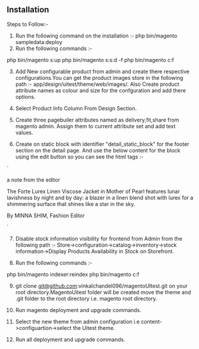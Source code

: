 ## Installation

Steps to Follow:- 

1. Run the following command on the installation :- php bin/magento sampledata:deploy
2. Run the following commands :- 

php bin/magento s:up 
php bin/magento s:s:d -f
php bin/magento c:f

3. Add New configurable product from admin and create there respective configurations.You can get the product images store in the following path :- app/design/uitest/theme/web/images/. Also Create product attribute names as colour and size for the confguration and add there options.

4. Select Product Info Column From Design Section.

5. Create three pagebuiler attributes named as delivery,fit,share from magento admin. Assign them to current attribute set and add text values.

6. Create on static block with identifier "detail_static_block" for the footer section on the detail page. And use the below content for the block using the edit button so you can see the html tags :- 

`<div class="detailStaticBlock">
  <p>a note from the editor</p>
<div class="detailsStaticcontent">
  <p>The Forte Lurex Linen Viscose Jacket in Mother of Pearl features lunar lavishness by night and by day: a blazer in a linen blend shot with lurex for a shimmering surface that shines like a star in the sky. </p>
</div>
<div class="authorName">
<p>By MINNA SHIM, Fashion Editor</p>
</div>
</div>`

7. Disable stock information visibility for frontend from Admin from the following path :- Store->configuration->catalog->inventory->stock information->Display Products Availability in Stock on Storefront.

8. Run the following commands :- 

php bin/magento indexer:reindex
php bin/magento c:f

9. git clone git@github.com:vinkalchandel096/magentoUItest.git on your root directory.MagentoUitest folder will be created move the theme and .git folder to the root directory i.e. magento root directory.

10. Run magento deployment and upgrade commands.

11. Select the new theme from admin configuration i.e content->configuartion->select the Uitest theme.

12. Run all deployment and upgrade commands.
